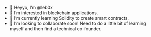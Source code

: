 - 👋 Heyyo, I’m @leb0x
- 👀 I’m interested in blockchain applications.
- 🌱 I’m currently learning Solidity to create smart contracts.
- 💞️ I’m looking to collaborate soon! Need to do a little bit of learning myself and then find a technical co-founder.


<!---
leb0x/leb0x is a ✨ special ✨ repository because its `README.md` (this file) appears on your GitHub profile.
You can click the Preview link to take a look at your changes.
--->
